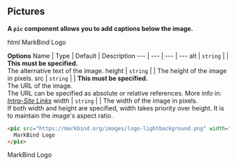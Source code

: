 ## Pictures

**A `pic` component allows you to add captions below the image.**

<include src="codeAndOutput.md" boilerplate >
<variable name="highlightStyle">html</variable>
<variable name="code">
<pic src="https://markbind.org/images/logo-lightbackground.png" width="300" alt="Logo" lazy>
  MarkBind Logo
</pic>
</variable>
</include>

****Options****
Name | Type | Default | Description 
--- | --- | --- | ---
alt | `string` | | **This must be specified.**<br>The alternative text of the image.
height | `string` | | The height of the image in pixels.
src | `string` | | **This must be specified.**<br>The URL of the image.<br>The URL can be specified as absolute or relative references. More info in: _[Intra-Site Links]({{baseUrl}}/userGuide/formattingContents.html#intraSiteLinks)_
width | `string` | | The width of the image in pixels.<br>If both width and height are specified, width takes priority over height. It is to maintain the image's aspect ratio.

<div id="short" class="d-none">

```html
<pic src="https://markbind.org/images/logo-lightbackground.png" width="300" alt="Logo" lazy>
  MarkBind Logo
</pic>
```
</div>

<div id="examples" class="d-none">

<pic src="https://markbind.org/images/logo-lightbackground.png" width="300" width="300" height="10" alt="Logo">
  MarkBind Logo
</pic>
</div>
